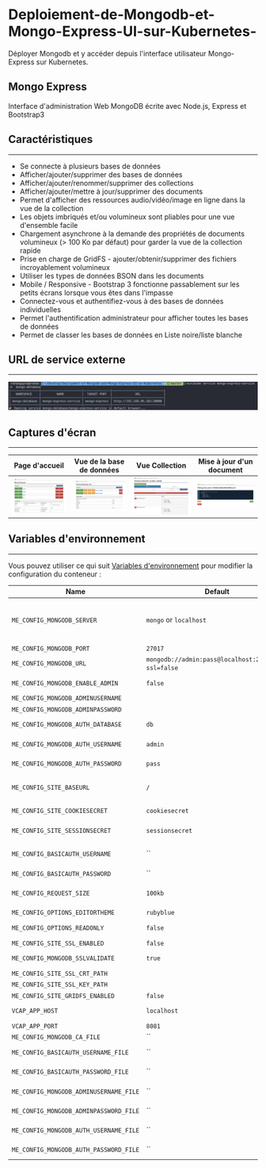 # Deploiement-de-Mongodb-et-Mongo-Express-UI-sur-Kubernetes-
Déployer Mongodb et y accéder depuis l'interface utilisateur Mongo-Express sur Kubernetes. 

## Mongo Express
Interface d'administration Web MongoDB écrite avec Node.js, Express et Bootstrap3 


## Caractéristiques
--------

* Se connecte à plusieurs bases de données 
* Afficher/ajouter/supprimer des bases de données
* Afficher/ajouter/renommer/supprimer des collections
* Afficher/ajouter/mettre à jour/supprimer des documents
* Permet d'afficher des ressources audio/vidéo/image en ligne dans la vue de la collection
* Les objets imbriqués et/ou volumineux sont pliables pour une vue d'ensemble facile
* Chargement asynchrone à la demande des propriétés de documents volumineux (> 100 Ko par défaut) pour garder la vue de la collection rapide 
* Prise en charge de GridFS - ajouter/obtenir/supprimer des fichiers incroyablement volumineux 
* Utiliser les types de données BSON dans les documents 
* Mobile / Responsive - Bootstrap 3 fonctionne passablement sur les petits écrans lorsque vous êtes dans l'impasse 
* Connectez-vous et authentifiez-vous à des bases de données individuelles
* Permet l'authentification administrateur pour afficher toutes les bases de données 
* Permet de classer les bases de données en Liste noire/liste blanche

## URL de service externe 
----------
<img src="Screenshots/external-service-url.png" title="External Service URL from Minikube">

## Captures d'écran
-----------
Page d'accueil | Vue de la base de données | Vue Collection | Mise à jour d'un document
--- | --- | --- | ---
![Alt text](Screenshots/mongo-express-home-page.png?raw=true "Title")| ![Alt text](Screenshots/mongodb-collections.png?raw=true "Title") | ![Alt text](Screenshots/mongodb-collection-view.png?raw=true "Title") | ![Alt text](Screenshots/Editing%20the%20documents.png?raw=true "Title")

## Variables d'environnement
-----------
Vous pouvez utiliser ce qui suit [Variables d'environnement](https://docs.docker.com/reference/run/#env-environment-variables) pour modifier la configuration du conteneur : 

|Name                              | Default         | Description|
|----------------------------------|-----------------|------------|
|`ME_CONFIG_MONGODB_SERVER`        |`mongo` or `localhost`| MongoDB host name or IP address. The default is `localhost` in the config file <br/> and `mongo` in the docker image. If it is a replica set, use a comma delimited list of the host names.|
|`ME_CONFIG_MONGODB_PORT`          | `27017`         | MongoDB port.|
|`ME_CONFIG_MONGODB_URL`           | `mongodb://admin:pass@localhost:27017/db?ssl=false`||
|`ME_CONFIG_MONGODB_ENABLE_ADMIN`  | `false`         | Enable administrator access. Send strings: `"true"` or `"false"`.|
|`ME_CONFIG_MONGODB_ADMINUSERNAME` | ` `             | Administrator username.|
|`ME_CONFIG_MONGODB_ADMINPASSWORD` | ` `             | Administrator password.|
|`ME_CONFIG_MONGODB_AUTH_DATABASE` | `db`            | Database name (only needed if `ENABLE_ADMIN` is `"false"`).|
|`ME_CONFIG_MONGODB_AUTH_USERNAME` | `admin`         | Database username (only needed if `ENABLE_ADMIN` is `"false"`).|
|`ME_CONFIG_MONGODB_AUTH_PASSWORD` | `pass`          | Database password (only needed if `ENABLE_ADMIN` is `"false"`).|
|`ME_CONFIG_SITE_BASEURL`          | `/`             | Set the express baseUrl to ease mounting at a subdirectory. Remember to include a leading and trailing slash.|
|`ME_CONFIG_SITE_COOKIESECRET`     | `cookiesecret`  | String used by [cookie-parser middleware](https://www.npmjs.com/package) to sign cookies.|
|`ME_CONFIG_SITE_SESSIONSECRET`    | `sessionsecret` | String used to sign the session ID cookie by [express-session middleware](https://www.npmjs.com/package/express-session).|
|`ME_CONFIG_BASICAUTH_USERNAME`    | ``              | mongo-express web login name. Sending an empty string will disable basic authentication.|
|`ME_CONFIG_BASICAUTH_PASSWORD`    | ``              | mongo-express web login password.|
|`ME_CONFIG_REQUEST_SIZE`          | `100kb`         | Used to configure maximum mongo update payload size. CRUD operations above this size|will fail due to restrictions in [body-parser](https://www.npmjs.com/package/body-parser).|
|`ME_CONFIG_OPTIONS_EDITORTHEME`   | `rubyblue`      | Web editor color theme, [more here](http://codemirror.net/demo/theme.html).|
|`ME_CONFIG_OPTIONS_READONLY`      | `false`         | if readOnly is true, components of writing are not visible.|
|`ME_CONFIG_SITE_SSL_ENABLED`      | `false`         | Enable SSL.|
|`ME_CONFIG_MONGODB_SSLVALIDATE`   | `true`          | Validate mongod server certificate against CA|
|`ME_CONFIG_SITE_SSL_CRT_PATH`     | ` `             | SSL certificate file.|
|`ME_CONFIG_SITE_SSL_KEY_PATH`     | ` `             | SSL key file.|
|`ME_CONFIG_SITE_GRIDFS_ENABLED`   | `false`         | Enable gridFS to manage uploaded files.|
|`VCAP_APP_HOST`                   | `localhost`     | address that mongo-express will listen on for incoming connections.|
|`VCAP_APP_PORT`                   | `8081`          | port that mongo-express will run on.|
|`ME_CONFIG_MONGODB_CA_FILE`       | ``              | CA certificate File|
|`ME_CONFIG_BASICAUTH_USERNAME_FILE`     | ``        | File version of ME_CONFIG_BASICAUTH_USERNAME|
|`ME_CONFIG_BASICAUTH_PASSWORD_FILE`     | ``        | File version of ME_CONFIG_BASICAUTH_PASSWORD|
|`ME_CONFIG_MONGODB_ADMINUSERNAME_FILE`  | ``        | File version of ME_CONFIG_MONGODB_ADMINUSERNAME|
|`ME_CONFIG_MONGODB_ADMINPASSWORD_FILE`  | ``        | File version of ME_CONFIG_MONGODB_ADMINPASSWORD|
|`ME_CONFIG_MONGODB_AUTH_USERNAME_FILE`  | ``        | File version of ME_CONFIG_MONGODB_AUTH_USERNAME|
|`ME_CONFIG_MONGODB_AUTH_PASSWORD_FILE`  | ``        | File version of ME_CONFIG_MONGODB_AUTH_PASSWORD|
